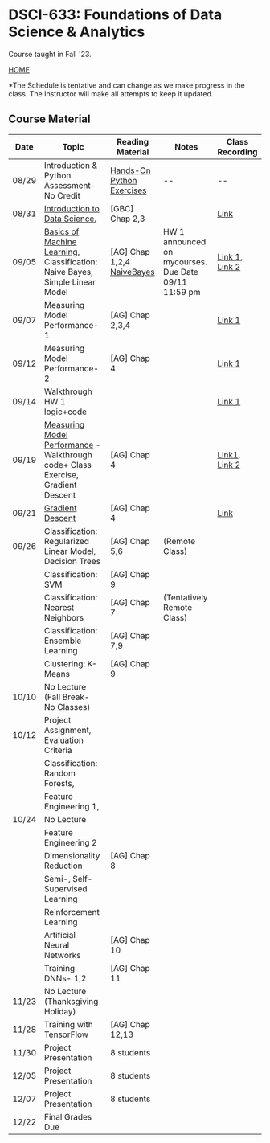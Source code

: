 
# DSCI-633: Foundations of Data Science & Analytics
Course taught in Fall '23.

[HOME](https://github.com/aiforsec/RIT-DSCI-633-FDS)

*The Schedule is tentative and can change as we make progress in the class. The Instructor will make all attempts to keep it updated.
## Course Material
| Date | Topic | Reading Material| Notes | Class Recording|
|-------|----------|---------------|-----------|----------|
| 08/29 |Introduction & Python Assessment-No Credit | [Hands-On Python Exercises](https://github.com/aiforsec/RIT-DSCI-633-FDS/blob/main/Syllabus/Lecture00) | -- | --|
| 08/31 |[Introduction to Data Science. ](https://github.com/aiforsec/RIT-DSCI-633-FDS/blob/main/Syllabus/Lecture01/Lec01.pptx) | [GBC] Chap 2,3| | [Link](https://rit.zoom.us/rec/share/iljfDog1m0bnvH7ZxanJIqPdjXdZPYtCws0DYmxE1P0BrdiKH1r3sWfDDVNBjcsl.ZYSUPn8DSjqYHUjK) |
| 09/05 |[Basics of Machine Learning](https://github.com/aiforsec/RIT-DSCI-633-FDS/blob/main/Syllabus/Lecture02/Lec02.pptx), Classification: Naive Bayes, Simple Linear Model| [AG] Chap 1,2,4 [NaiveBayes](https://www.cs.cmu.edu/~tom/mlbook/NBayesLogReg.pdf)| HW 1 announced on mycourses. Due Date 09/11 11:59 pm |[Link 1](https://rit.zoom.us/rec/share/bzPhOXUafxG_D047OoxAbka6WQJCqxzijlvexwPEdSZhHZHNWE36BVem3ojYoCXg.yZgiu0N_bs7oqgG5), [Link 2](https://rit.zoom.us/rec/share/k_VIXx5hMJh8P-HS5uQzXO_gIoBwRMDrJoCR-D-qCqxoQk7PqNDYuJoiUsr2uG1W.t1JbNPBySdWr-9h3) |
| 09/07 |Measuring Model Performance-1 |[AG] Chap 2,3,4| |[Link 1](https://rit.zoom.us/rec/share/szFmB9o20ZnKUVm1mezY9Fb-J3Ct-3FsEh0_Id4oUxLSu-OR6gaChjdu2nfi-3K2.lV7R5pVGCNqsI_rV)|
| 09/12 | Measuring Model Performance-2 |[AG] Chap 4| |[Link 1](https://rit.zoom.us/rec/share/qyfVLmAHpZpQ7HjwDcIWDmDH75H1vSWQd5TWbuMYPMMUFMDCcu-T2M2V8DhLhmoY.NsRMHmf_KPEtWtSX)|
| 09/14 | Walkthrough HW 1 logic+code | | | [Link 1](https://rit.zoom.us/rec/share/fPhavA0WX21N1j5WjqeULuqUjjUQZcD6q5kXigA4SiOLZsN1RO6YZvgu8yZHYIiq.es1DHf8XY6h_ISO0)|
| 09/19 | [Measuring Model Performance]((https://github.com/aiforsec/RIT-DSCI-633-FDS/blob/main/Syllabus/Lecture03/Lec03.pptx)) - Walkthrough code+ Class Exercise, Gradient Descent |[AG] Chap 4 | |[Link1](https://rit.zoom.us/rec/share/pIkF8PT60n4le3paGz-3MhaJPRHst5UrzyfFLC-s7m4cWPvcvWvXwdTIYA-5Xpkm.gTkWSzZO67BEk_Ss?startTime=1695124960000), [Link 2](https://rit.zoom.us/rec/share/pIkF8PT60n4le3paGz-3MhaJPRHst5UrzyfFLC-s7m4cWPvcvWvXwdTIYA-5Xpkm.gTkWSzZO67BEk_Ss?startTime=1695125865000) | 
| 09/21 | [Gradient Descent](https://github.com/aiforsec/RIT-DSCI-633-FDS/blob/main/Syllabus/Lecture04/Lec04.pptx)|[AG] Chap 4 |  |[Link](https://rit.zoom.us/rec/share/k4iaKg0SAl6S5u5zbEPrknZaG35CQJ2SATAAhwF9TyuTY9x3GwGtl5-YZggQuINn.9F78q9RmTdzngzsy) |
| 09/26 | Classification: Regularized Linear Model, Decision Trees | [AG] Chap 5,6 |(Remote Class) | |
|  | Classification: SVM| [AG] Chap 9 |  |  |
|  | Classification: Nearest Neighbors| [AG] Chap 7 | (Tentatively Remote Class)| |
|  | Classification: Ensemble Learning| [AG] Chap 7,9 | |  |
|  | Clustering: K-Means|[AG] Chap 9 |  | |
| 10/10 | No Lecture (Fall Break- No Classes) | |  | |
| 10/12 | Project Assignment, Evaluation Criteria| |  | |
|  | Classification: Random Forests, | |  | |
|  | Feature Engineering 1, | |  |  |
| 10/24 | No Lecture | |  | |
| |Feature Engineering 2 | |  |  |
|  | Dimensionality Reduction|[AG] Chap 8|    |  |
|  |Semi-, Self-Supervised Learning| |  | |
| | Reinforcement Learning| | |  |
|  | Artificial Neural Networks|[AG] Chap 10 | | |
|  | Training DNNs- 1,2|[AG] Chap 11 |  | |
| 11/23 | No Lecture (Thanksgiving Holiday)| | | |
| 11/28 | Training with TensorFlow | [AG] Chap 12,13 |   |  |
| 11/30 | Project Presentation| 8 students| | |
| 12/05 | Project Presentation| 8 students| | |
| 12/07 | Project Presentation| 8 students| | |
| 12/22 | Final Grades Due | |  | |
